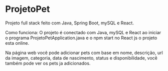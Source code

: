 # ProjetoPet
Projeto full stack feito com Java, Spring Boot, mySQL e React.

Como funciona:
O projeto é conectado com Java, mySQL e React ao iniciar o programa ProjetoPetApplication.java e o npm start no React js o projeto esta online.

Na página web você pode adicionar pets com base em nome, descrição, url da imagem, categoria, data de nascimento, status e disponibilidade, você também pode ver os pets ja adicionados.
